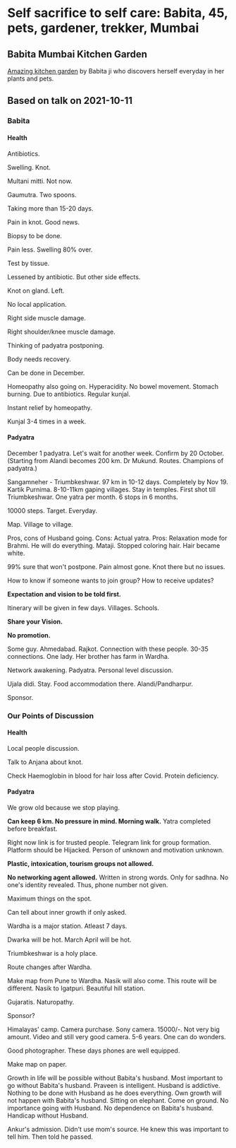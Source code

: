 # Self sacrifice to self care: Babita, 45, pets, gardener, trekker, Mumbai

## Babita Mumbai Kitchen Garden

[Amazing kitchen garden](https://nehalsin.github.io/babita-kitchen-garden-mumbai/) by Babita ji who discovers herself everyday in her plants and pets. 

## Based on talk on 2021-10-11

### Babita

#### Health

Antibiotics.

Swelling. Knot. 

Multani mitti. Not now. 

Gaumutra. 
Two spoons. 

Taking more than 15-20 days. 

Pain in knot. Good news.

Biopsy to be done. 

Pain less. Swelling 80% over. 

Test by tissue. 

Lessened by antibiotic. But other side effects. 

Knot on gland. Left. 

No local application. 

Right side muscle damage. 

Right shoulder/knee muscle damage. 

Thinking of padyatra postponing. 

Body needs recovery. 

Can be done in December. 

Homeopathy also going on. Hyperacidity. No bowel movement. Stomach burning. Due to antibiotics. Regular kunjal. 

Instant relief by homeopathy.

Kunjal 3-4 times in a week.

#### Padyatra

December 1 padyatra. Let's wait for another week. Confirm by 20 October. (Starting from Alandi becomes 200 km. Dr Mukund. Routes. Champions of padyatra.) 

Sangamneher - Triumbkeshwar. 97 km in 10-12 days. Completely by Nov 19. Kartik Purnima. 8-10-11km gaping villages. Stay in temples. First shot till Triumbkeshwar. 
One yatra per month. 6 stops in 6 months. 

10000 steps. Target. Everyday. 

Map. Village to village. 

Pros, cons of Husband going. 
Cons: Actual yatra. 
Pros: Relaxation mode for Brahmi. He will do everything. Mataji. 
Stopped coloring hair. Hair became white. 

99% sure that won't postpone.
Pain almost gone. 
Knot there but no issues. 

How to know if someone wants to join group? How to receive updates? 

**Expectation and vision to be told first.** 

Itinerary will be given in few days. Villages. Schools. 

**Share your Vision.** 

**No promotion.** 

Some guy. Ahmedabad. Rajkot. Connection with these people. 30-35 connections. One lady. Her brother has farm in Wardha. 

Network awakening. Padyatra. Personal level discussion. 

Ujala didi. Stay. Food accommodation there. Alandi/Pandharpur. 

Sponsor.

### Our Points of Discussion

#### Health

Local people discussion. 

Talk to Anjana about knot. 

Check Haemoglobin in blood for hair loss after Covid. Protein deficiency.

#### Padyatra

We grow old because we stop playing. 

**Can keep 6 km. No pressure in mind. Morning walk.** Yatra completed before breakfast. 

Right now link is for trusted people. 
Telegram link for group formation. 
Platform should be Hijacked. 
Person of unknown and motivation unknown. 

**Plastic, intoxication, tourism groups not allowed.** 

**No networking agent allowed.** 
Written in strong words. Only for sadhna. 
No one's identity revealed. 
Thus, phone number not given. 

Maximum things on the spot. 

Can tell about inner growth if only asked. 

Wardha is a major station. Atleast 7 days. 

Dwarka will be hot. March April will be hot. 

Triumbkeshwar is a holy place. 

Route changes after Wardha. 

Make map from Pune to Wardha. Nasik will also come. This route will be different. 
Nasik to Igatpuri. Beautiful hill station. 

Gujaratis. Naturopathy. 

Sponsor? 

Himalayas' camp. Camera purchase. Sony camera. 15000/-. Not very big amount. Video and still very good camera. 5-6 years. One can do wonders. 

Good photographer. These days phones are well equipped. 

Make map on paper. 

Growth in life will be possible without Babita's husband. Most important to go without Babita's husband. Praveen is intelligent. Husband is addictive. Nothing to be done with Husband as he does everything. Own growth will not happen with Babita's husband. 
Sitting on elephant. Come on ground. No importance going with Husband. No dependence on Babita's husband. 
Handicap without Husband. 

Ankur's admission. Didn't use mom's source. He knew this was important to tell him. Then told he passed. 
